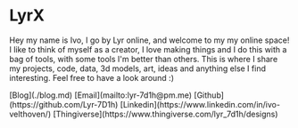 <!--
[default]
title="Lyrx"
favicon="./favicon.ico"
stylesheets=[
  "./lib/fontawesome.css",
  "./lib/fa-solid.css",
  "./lib/fa-brands.css"
]
external_pages=[
  { input= "./404.md", output= "./404.html" }  
]
-->
# LyrX

<p class="small">
Hey my name is Ivo, I go by Lyr online, and welcome to my my online space! I like to think of myself as a creator, I love making things and I do this with a bag of tools, with some tools I'm better than others. This is where I share my projects, code, data, 3d models, art, ideas and anything else I find interesting. Feel free to have a look around :)
</p>

<nav links>
[<i class="fa-solid fa-rss"></i>Blog](./blog.md)
[<i class="fa-solid fa-envelope"></i>Email](mailto:lyr-7d1h@pm.me)
[<i class="fa-brands fa-github"></i>Github](https://github.com/Lyr-7D1h)
[<i class="fa-brands fa-linkedin"></i>Linkedin](https://www.linkedin.com/in/ivo-velthoven/)
[<i class="fa-solid fa-cube"></i>Thingiverse](https://www.thingiverse.com/lyr_7d1h/designs)
</nav>
